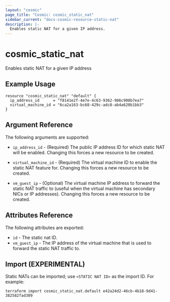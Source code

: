 ```yaml
---
layout: "cosmic"
page_title: "Cosmic: cosmic_static_nat"
sidebar_current: "docs-cosmic-resource-static-nat"
description: |-
  Enables static NAT for a given IP address.
---
```


# cosmic_static_nat

Enables static NAT for a given IP address

## Example Usage

```hcl
resource "cosmic_static_nat" "default" {
  ip_address_id      = "f8141e2f-4e7e-4c63-9362-986c908b7ea7"
  virtual_machine_id = "6ca2a163-bc68-429c-adc8-ab4a620b1bb3"
}
```

## Argument Reference

The following arguments are supported:

* `ip_address_id` - (Required) The public IP address ID for which static
    NAT will be enabled. Changing this forces a new resource to be created.

* `virtual_machine_id` - (Required) The virtual machine ID to enable the
    static NAT feature for. Changing this forces a new resource to be created.

* `vm_guest_ip` - (Optional) The virtual machine IP address to forward the
    static NAT traffic to (useful when the virtual machine has secondary
    NICs or IP addresses). Changing this forces a new resource to be created.

## Attributes Reference

The following attributes are exported:

* `id` - The static nat ID.
* `vm_guest_ip` - The IP address of the virtual machine that is used
    to forward the static NAT traffic to.

## Import (EXPERIMENTAL)

Static NATs can be imported; use `<STATIC NAT ID>` as the import ID. For
example:

```shell
terraform import cosmic_static_nat.default e42a24d2-46cb-4b18-9d41-382582fad309
```
